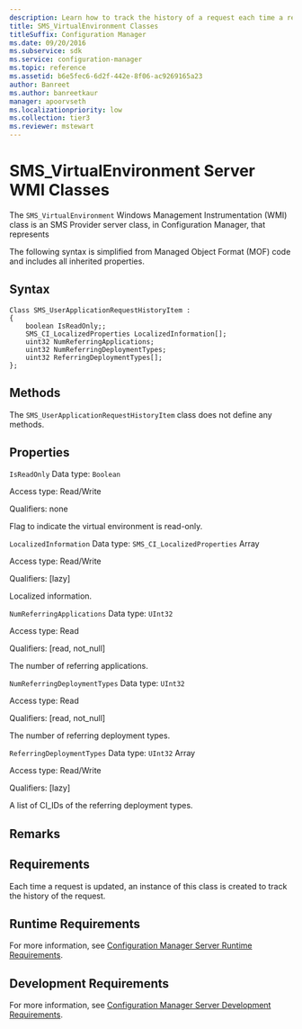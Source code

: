 ```yaml
---
description: Learn how to track the history of a request each time a request is updated using SMS_VirtualEnvironment in Configuration Manager.
title: SMS_VirtualEnvironment Classes
titleSuffix: Configuration Manager
ms.date: 09/20/2016
ms.subservice: sdk
ms.service: configuration-manager
ms.topic: reference
ms.assetid: b6e5fec6-6d2f-442e-8f06-ac9269165a23
author: Banreet
ms.author: banreetkaur
manager: apoorvseth
ms.localizationpriority: low
ms.collection: tier3
ms.reviewer: mstewart
---
```

# SMS_VirtualEnvironment Server WMI Classes
The `SMS_VirtualEnvironment` Windows Management Instrumentation (WMI) class is an SMS Provider server class, in Configuration Manager, that represents

 The following syntax is simplified from Managed Object Format (MOF) code and includes all inherited properties.

## Syntax

```
Class SMS_UserApplicationRequestHistoryItem :
{
    boolean IsReadOnly;;
    SMS_CI_LocalizedProperties LocalizedInformation[];
    uint32 NumReferringApplications;
    uint32 NumReferringDeploymentTypes;
    uint32 ReferringDeploymentTypes[];
};
```

## Methods
 The `SMS_UserApplicationRequestHistoryItem` class does not define any methods.

## Properties
 `IsReadOnly`
 Data type: `Boolean`

 Access type: Read/Write

 Qualifiers: none

 Flag to indicate the virtual environment is read-only.

 `LocalizedInformation`
 Data type: `SMS_CI_LocalizedProperties` Array

 Access type: Read/Write

 Qualifiers: [lazy]

 Localized information.

 `NumReferringApplications`
 Data type: `UInt32`

 Access type: Read

 Qualifiers: [read, not_null]

 The number of referring applications.

 `NumReferringDeploymentTypes`
 Data type: `UInt32`

 Access type: Read

 Qualifiers: [read, not_null]

 The number of referring deployment types.

 `ReferringDeploymentTypes`
 Data type: `UInt32` Array

 Access type: Read/Write

 Qualifiers: [lazy]

 A list of CI_IDs of the referring deployment types.

## Remarks

## Requirements
 Each time a request is updated, an instance of this class is created to track the history of the request.

## Runtime Requirements
 For more information, see [Configuration Manager Server Runtime Requirements](../../../develop/core/reqs/server-runtime-requirements.md).

## Development Requirements
 For more information, see [Configuration Manager Server Development Requirements](../../../develop/core/reqs/server-development-requirements.md).
